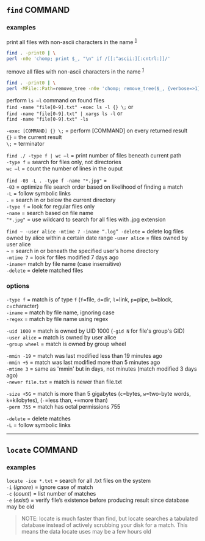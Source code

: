 
## `find` COMMAND

### examples

print all files with non-ascii characters in the name <sup>[1]</sup> 
```bash
find . -print0 | \
perl -n0e 'chomp; print $_, "\n" if /[[:^ascii:][:cntrl:]]/'
```

remove all files with non-ascii characters in the name <sup>[1]</sup> 
```bash
find . -print0 | \
perl -MFile::Path=remove_tree -n0e 'chomp; remove_tree($_, {verbose=>1}) if /[[:^ascii:][:cntrl:]]/'
```

perform `ls –l` command on found files  
`find -name "file[0-9].txt" -exec ls -l {} \;` or  
`find -name "file[0-9].txt" | xargs ls -l` or  
`find -name "file[0-9].txt" -ls`  

`-exec [COMMAND] {} \;` = perform [COMMAND] on every returned result  
                   `{}` = the current result  
                   `\;` = terminator  

`find ./ -type f | wc –l` = print number of files beneath current path  
                `-type f` = search for files only, not directories  
                  `wc –l` = count the number of lines in the ouput  

`find -03 -L . -type f -name "*.jpg"` =  
                                `-03` = optimize file search order based on likelihood of finding a match  
                                 `-L` = follow symbolic links  
                                  `.` = search in or below the current directory  
                            `-type f` = look for regular files only  
                              `-name` = search based on file name  
                            `"*.jpg"` = use wildcard to search for all files with .jpg extension  

`find ~ -user alice -mtime 7 -iname “.log” -delete` = delete log files owned by alice within a certain date range
                                      `-user alice` = files owned by user alice  
                                                `~` = search in or beneath the specified user's home directory  
                                         `-mtime 7` = look for files modified 7 days ago  
                                            `-iname`= match by file name (case insensitive)  
                                          `-delete` = delete matched files  

### options 

`-type f` = match is of type `f` (`f`=file, `d`=dir, `l`=link, `p`=pipe, `b`=block, `c`=character)  
`-iname`  = match by file name, ignoring case  
`-regex`  = match by file name using regex

`-uid 1000`    = match is owned by UID 1000 (`-gid N` for file's group's GID)  
`-user alice`  = match is owned by user alice  
`-group wheel` = match is owned by group wheel 

`-mmin -19`       = match was last modified less than 19 minutes ago  
`-mmin +5`        = match was last modified more than 5 minutes ago  
`-mtime 3`        = same as 'mmin' but in days, not minutes (match modified 3 days ago)  
`-newer file.txt` = match is newer than file.txt

`-size +5G` = match is more than 5 gigabytes (`c`=bytes, `w`=two-byte words, `k`=kilobytes), (`-`=less than, `+`=more than)  
`-perm 755` = match has octal permissions 755

`-delete` = delete matches  
`-L`      = follow symbolic links

---
## `locate` COMMAND

### examples

`locate -ice *.txt` = search for all .txt files on the system  
    `-i` (*ignore*) = ignore case of match  
    `-c` (*count*)  = list number of matches  
    `-e` (*exist*)  = verify file’s existence before producing result since database may be old  

> NOTE: locate is much faster than find, but locate searches a tabulated database instead of actively scrubbing your disk for a match.
        This means the data locate uses may be a few hours old  

[1]: https://stackoverflow.com/questions/19146240/find-and-delete-files-with-non-ascii-names

